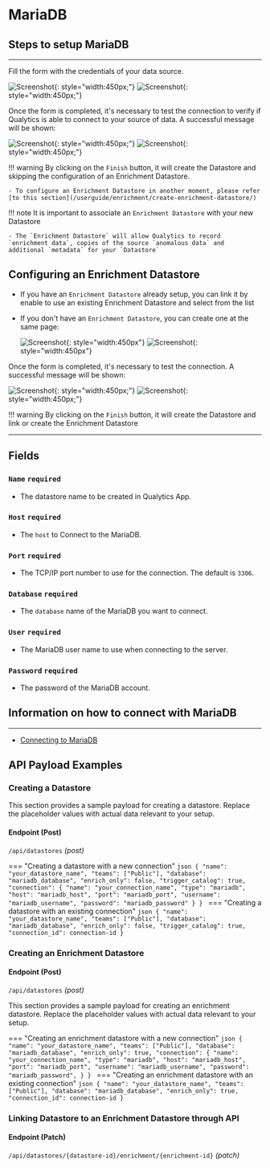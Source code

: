 # MariaDB

## Steps to setup MariaDB

---
Fill the form with the credentials of your data source.

![Screenshot](../assets/datastores/maria-db/create-datastore-light.png#only-light){: style="width:450px;"}
![Screenshot](../assets/datastores/maria-db/create-datastore-dark.png#only-dark){: style="width:450px;"}

Once the form is completed, it's necessary to test the connection to verify if Qualytics is able to connect to your source of data. A successful message will be shown:

![Screenshot](../assets/datastores/test-connection/test-connection-light.png#only-light){: style="width:450px;"}
![Screenshot](../assets/datastores/test-connection/test-connection-dark.png#only-dark){: style="width:450px;"}

!!! warning 
    By clicking on the `Finish` button, it will create the Datastore and skipping the configuration of an Enrichment Datastore.

    - To configure an Enrichment Datastore in another moment, please refer [to this section](/userguide/enrichment/create-enrichment-datastore/)

!!! note 
    It is important to associate an `Enrichment Datastore` with your new Datastore

    - The `Enrichment Datastore` will allow Qualytics to record `enrichment data`, copies of the source `anomalous data` and additional `metadata` for your `Datastore`

## Configuring an Enrichment Datastore

- If you have an `Enrichment Datastore` already setup, you can link it by enable to use an existing Enrichment Datastore and select from the list

- If you don't have an `Enrichment Datastore`, you can create one at the same page:

    ![Screenshot](../assets/enrichment/maria-db/create-enrichment-datastore-light.png#only-light){: style="width:450px"}
    ![Screenshot](../assets/enrichment/maria-db/create-enrichment-datastore-dark.png#only-dark){: style="width:450px"}

Once the form is completed, it's necessary to test the connection. A successful message will be shown:

![Screenshot](../assets/enrichment/test-connection-light.png#only-light){: style="width:450px;"}
![Screenshot](../assets/enrichment/test-connection-dark.png#only-dark){: style="width:450px;"}

!!! warning 
    By clicking on the `Finish` button, it will create the Datastore and link or create the Enrichment Datastore

---
## Fields
### `Name` <spam id='required'>`required`</spam>

* The datastore name  to be created in Qualytics App.

### `Host` <spam id='required'>`required`</spam>

* The `host` to Connect to the MariaDB.

### `Port` <spam id='required'>`required`</spam>
* The TCP/IP port number to use for the connection. The default is `3306`.
### `Database` <spam id='required'>`required`</spam>

* The `database` name of the MariaDB you want to connect.
### `User` <spam id='required'>`required`</spam>

* The MariaDB user name to use when connecting to the server.
### `Password` <spam id='required'>`required`</spam>

* The password of the MariaDB account.


## Information on how to connect with MariaDB

---

* [Connecting to MariaDB](https://mariadb.com/kb/en/connecting-to-mariadb/)

## API Payload Examples

### Creating a Datastore

This section provides a sample payload for creating a datastore. Replace the placeholder values with actual data relevant to your setup.

#### Endpoint (Post)

`/api/datastores` _(post)_

=== "Creating a datastore with a new connection"
    ```json
        {
            "name": "your_datastore_name",
            "teams": ["Public"],
            "database": "mariadb_database",
            "enrich_only": false,
            "trigger_catalog": true,
            "connection": {
                "name": "your_connection_name",
                "type": "mariadb",
                "host": "mariadb_host",
                "port": "mariadb_port",
                "username": "mariadb_username",
                "password": "mariadb_password"
            }
        }
    ```
=== "Creating a datastore with an existing connection"
    ```json
        {
            "name": "your_datastore_name",
            "teams": ["Public"],
            "database": "mariadb_database",
            "enrich_only": false,
            "trigger_catalog": true,
            "connection_id": connection-id
        }
    ```

### Creating an Enrichment Datastore

#### Endpoint (Post)

`/api/datastores` _(post)_

This section provides a sample payload for creating an enrichment datastore. Replace the placeholder values with actual data relevant to your setup.

=== "Creating an enrichment datastore with a new connection"
    ```json
        {
            "name": "your_datastore_name",
            "teams": ["Public"],
            "database": "mariadb_database",
            "enrich_only": true,
            "connection": {
                "name": "your_connection_name",
                "type": "mariadb",
                "host": "mariadb_host",
                "port": "mariadb_port",
                "username": "mariadb_username",
                "password": "mariadb_password",
            }
        }
    ```
=== "Creating an enrichment datastore with an existing connection"
    ```json
        {
            "name": "your_datastore_name",
            "teams": ["Public"],
            "database": "mariadb_database",
            "enrich_only": true,
            "connection_id": connection-id
        }
    ``` 

### Linking Datastore to an Enrichment Datastore through API

#### Endpoint (Patch)

`/api/datastores/{datastore-id}/enrichment/{enrichment-id}` _(patch)_